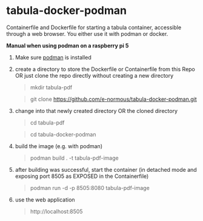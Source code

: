 # tabula-docker-podman
Containerfile and Dockerfile for starting a tabula container, accessible through a web browser. You either use it with podman or docker.

**Manual when using podman on a raspberry pi 5**

1. Make sure [podman](https://podman.io/docs/installation) is installed
2. create a directory to store the Dockerfile or Containerfile from this Repo OR just clone the repo directly without creating a new directory
    > mkdir tabula-pdf
    
    > git clone https://github.com/e-normous/tabula-docker-podman.git
3. change into that newly created directory OR the cloned directory
    > cd tabula-pdf
    
    > cd tabula-docker-podman
4. build the image (e.g. with podman)
    > podman build . -t tabula-pdf-image
5. after building was successful, start the container (in detached mode and exposing port 8505 as EXPOSED in the Containerfile)
    > podman run -d -p 8505:8080 tabula-pdf-image
6. use the web application
    > http://localhost:8505
    
